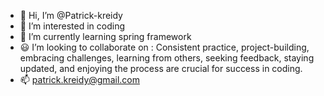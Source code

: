 - 👋 Hi, I’m @Patrick-kreidy
- 👀 I’m interested in coding
- 🌱 I’m currently learning spring framework
- 😃 I’m looking to collaborate on : Consistent practice, project-building, embracing challenges, learning from others, seeking feedback, staying updated, and enjoying the process are crucial for success in coding.
- 📫 patrick.kreidy@gmail.com

<!---
Patrick-kreidy/Patrick-kreidy is a ✨ special ✨ repository because its `README.md` (this file) appears on your GitHub profile.
You can click the Preview link to take a look at your changes.
--->
